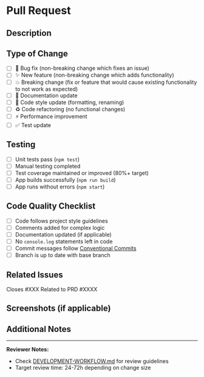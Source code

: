 # Pull Request

## Description
<!-- Brief description of changes -->

## Type of Change
- [ ] 🐛 Bug fix (non-breaking change which fixes an issue)
- [ ] ✨ New feature (non-breaking change which adds functionality)
- [ ] 💥 Breaking change (fix or feature that would cause existing functionality to not work as expected)
- [ ] 📝 Documentation update
- [ ] 🎨 Code style update (formatting, renaming)
- [ ] ♻️ Code refactoring (no functional changes)
- [ ] ⚡ Performance improvement
- [ ] ✅ Test update

## Testing
- [ ] Unit tests pass (`npm test`)
- [ ] Manual testing completed
- [ ] Test coverage maintained or improved (80%+ target)
- [ ] App builds successfully (`npm run build`)
- [ ] App runs without errors (`npm start`)

## Code Quality Checklist
- [ ] Code follows project style guidelines
- [ ] Comments added for complex logic
- [ ] Documentation updated (if applicable)
- [ ] No `console.log` statements left in code
- [ ] Commit messages follow [Conventional Commits](https://www.conventionalcommits.org/)
- [ ] Branch is up to date with base branch

## Related Issues
<!-- Link related issues/PRDs -->
Closes #XXX
Related to PRD #XXXX

## Screenshots (if applicable)
<!-- Add screenshots for UI changes -->

## Additional Notes
<!-- Any additional information reviewers should know -->

---

**Reviewer Notes:**
- Check [DEVELOPMENT-WORKFLOW.md](../DEVELOPMENT-WORKFLOW.md) for review guidelines
- Target review time: 24-72h depending on change size
